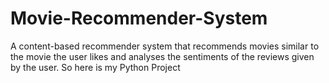 # Movie-Recommender-System
A content-based recommender system that recommends movies similar to the movie the user likes and analyses the sentiments of the reviews given by the user. So here is my Python Project
